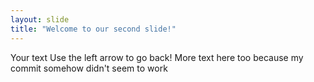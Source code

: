 ```yaml
---
layout: slide
title: "Welcome to our second slide!"
---
```

Your text
Use the left arrow to go back! 
More text here too because my commit somehow didn't seem to work 
